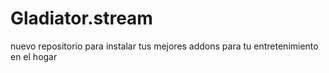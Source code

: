 # Gladiator.stream

nuevo repositorio para instalar tus mejores addons para tu entretenimiento en el hogar
